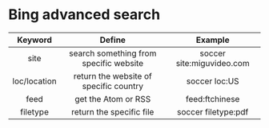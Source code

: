 # Bing advanced search
|Keyword|Define|Example|
|:----:|:----:|:-----:|
|site|search something from specific website|soccer site:miguvideo.com|
|loc/location|return the website of specific country|soccer loc:US|
|feed|get the Atom or RSS|feed:ftchinese|
|filetype|return the specific file|soccer filetype:pdf|
